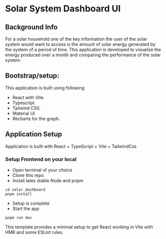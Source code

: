 # Solar System Dashboard UI

## Background Info

For a solar household one of the key information the user of the solar system would want to access is the amount of solar energy generated by the system of a period of time. This application is developed to visualize the energy produced over a month and comparing the performance of the solar system.

## Bootstrap/setup:

This application is built using following

- React with Vite.
- Typescript.
- Tailwind CSS.
- Material UI.
- Recharts for the graph.

## Application Setup

Application is built with React + TypeScript + Vite + TailwindCss

### Setup Frontend on your local

- Open terminal of your choice
- Clone this repo
- Install lates stable Node and pnpm

```shell
cd solar_dashboard
pnpm install
```

- Setup is complete
- Start the app

```
pnpm run dev
```

This template provides a minimal setup to get React working in Vite with HMR and some ESLint rules.
